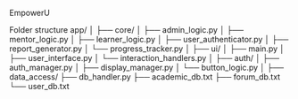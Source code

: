 EmpowerU

Folder structure
app/
│
├── core/
│   ├── admin_logic.py
│   ├── mentor_logic.py
│   ├── learner_logic.py
│   ├── user_authenticator.py
│   ├── report_generator.py
│   └── progress_tracker.py
│
├── ui/
│   ├── main.py
│   ├── user_interface.py
│   └── interaction_handlers.py
│
├── auth/
│   ├── auth_manager.py
│   ├── display_manager.py
│   └── button_logic.py
│
├── data_access/
    ├── db_handler.py
    ├── academic_db.txt
    ├── forum_db.txt
    └── user_db.txt
